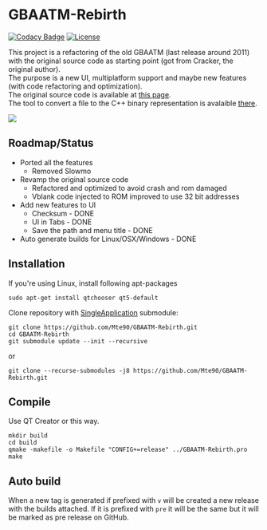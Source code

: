# GBAATM-Rebirth
[![Codacy Badge](https://api.codacy.com/project/badge/Grade/854bf910a8ed4ec2ad2249a2045d3fbb)](https://app.codacy.com/manual/mte90/GBAATM-Rebirth?utm_source=github.com&utm_medium=referral&utm_content=Mte90/GBAATM-Rebirth&utm_campaign=Badge_Grade_Settings)
[![License](https://img.shields.io/badge/License-GPL%20v3-blue.svg)](http://www.gnu.org/licenses/gpl-3.0)   

This project is a refactoring of the old GBAATM (last release around 2011) with the original source code as starting point (got from Cracker, the original author).  
The purpose is a new UI, multiplatform support and maybe new features (with code refactoring and optimization).  
The original source code is available at [this page](https://github.com/Mte90/GBAATM-Rebirth/releases/tag/original).  
The tool to convert a file to the C++ binary representation is avalaible [there](https://github.com/Mte90/GBAATM-Rebirth/releases/tag/bin2array).

![](https://user-images.githubusercontent.com/403283/81478548-88cc8380-921e-11ea-8a90-fc25344fecbc.png)

## Roadmap/Status

* Ported all the features
  * Removed Slowmo
* Revamp the original source code
  * Refactored and optimized to avoid crash and rom damaged
  * Vblank code injected to ROM improved to use 32 bit addresses
* Add new features to UI
  * Checksum - DONE
  * UI in Tabs - DONE
  * Save the path and menu title - DONE
* Auto generate builds for Linux/OSX/Windows - DONE

## Installation
If you're using Linux, install following apt-packages
```
sudo apt-get install qtchooser qt5-default
```
Clone repository with [SingleApplication](https://github.com/itay-grudev/SingleApplication) submodule:
```
git clone https://github.com/Mte90/GBAATM-Rebirth.git
cd GBAATM-Rebirth
git submodule update --init --recursive
```
or
```
git clone --recurse-submodules -j8 https://github.com/Mte90/GBAATM-Rebirth.git
```

## Compile

Use QT Creator or this way.

```
mkdir build
cd build
qmake -makefile -o Makefile "CONFIG+=release" ../GBAATM-Rebirth.pro
make
```

## Auto build

When a new tag is generated if prefixed with `v` will be created a new release with the builds attached. If it is prefixed with `pre` it will be the same but it will be marked as pre release on GitHub.